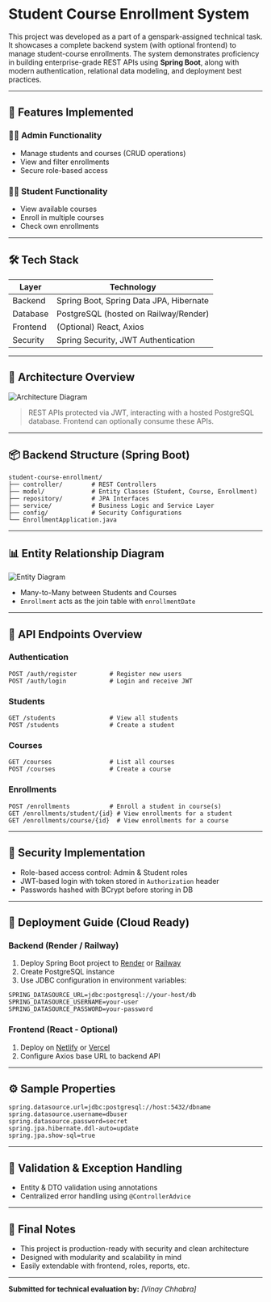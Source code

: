 # Student Course Enrollment System

This project was developed as a part of a genspark-assigned technical task. It showcases a complete backend system (with optional frontend) to manage student-course enrollments. The system demonstrates proficiency in building enterprise-grade REST APIs using **Spring Boot**, along with modern authentication, relational data modeling, and deployment best practices.

---

## 📌 Features Implemented

### 👨‍🏫 Admin Functionality

* Manage students and courses (CRUD operations)
* View and filter enrollments
* Secure role-based access

### 👨‍🎓 Student Functionality

* View available courses
* Enroll in multiple courses
* Check own enrollments

---

## 🛠️ Tech Stack

| Layer    | Technology                              |
| -------- | --------------------------------------- |
| Backend  | Spring Boot, Spring Data JPA, Hibernate |
| Database | PostgreSQL (hosted on Railway/Render)   |
| Frontend | (Optional) React, Axios                 |
| Security | Spring Security, JWT Authentication     |

---

## 📐 Architecture Overview

![Architecture Diagram](https://i.imgur.com/X7U9e7j.png)

> REST APIs protected via JWT, interacting with a hosted PostgreSQL database. Frontend can optionally consume these APIs.

---

## 📦 Backend Structure (Spring Boot)

```
student-course-enrollment/
├── controller/        # REST Controllers
├── model/             # Entity Classes (Student, Course, Enrollment)
├── repository/        # JPA Interfaces
├── service/           # Business Logic and Service Layer
├── config/            # Security Configurations
└── EnrollmentApplication.java
```

---

## 📊 Entity Relationship Diagram

![Entity Diagram](https://i.imgur.com/2JRY4nP.png)

* Many-to-Many between Students and Courses
* `Enrollment` acts as the join table with `enrollmentDate`

---

## 🔁 API Endpoints Overview

### Authentication

```
POST /auth/register         # Register new users
POST /auth/login            # Login and receive JWT
```

### Students

```
GET /students               # View all students
POST /students              # Create a student
```

### Courses

```
GET /courses                # List all courses
POST /courses               # Create a course
```

### Enrollments

```
POST /enrollments           # Enroll a student in course(s)
GET /enrollments/student/{id} # View enrollments for a student
GET /enrollments/course/{id}  # View enrollments for a course
```

---

## 🔐 Security Implementation

* Role-based access control: Admin & Student roles
* JWT-based login with token stored in `Authorization` header
* Passwords hashed with BCrypt before storing in DB

---

## 🚀 Deployment Guide (Cloud Ready)

### Backend (Render / Railway)

1. Deploy Spring Boot project to [Render](https://render.com/) or [Railway](https://railway.app/)
2. Create PostgreSQL instance
3. Use JDBC configuration in environment variables:

```properties
SPRING_DATASOURCE_URL=jdbc:postgresql://your-host/db
SPRING_DATASOURCE_USERNAME=your-user
SPRING_DATASOURCE_PASSWORD=your-password
```

### Frontend (React - Optional)

1. Deploy on [Netlify](https://www.netlify.com/) or [Vercel](https://vercel.com/)
2. Configure Axios base URL to backend API

---

## ⚙️ Sample Properties

```properties
spring.datasource.url=jdbc:postgresql://host:5432/dbname
spring.datasource.username=dbuser
spring.datasource.password=secret
spring.jpa.hibernate.ddl-auto=update
spring.jpa.show-sql=true
```

---

## 🧪 Validation & Exception Handling

* Entity & DTO validation using annotations
* Centralized error handling using `@ControllerAdvice`

---

## 🧾 Final Notes

* This project is production-ready with security and clean architecture
* Designed with modularity and scalability in mind
* Easily extendable with frontend, roles, reports, etc.

---

**Submitted for technical evaluation by:** *\[Vinay Chhabra]*
